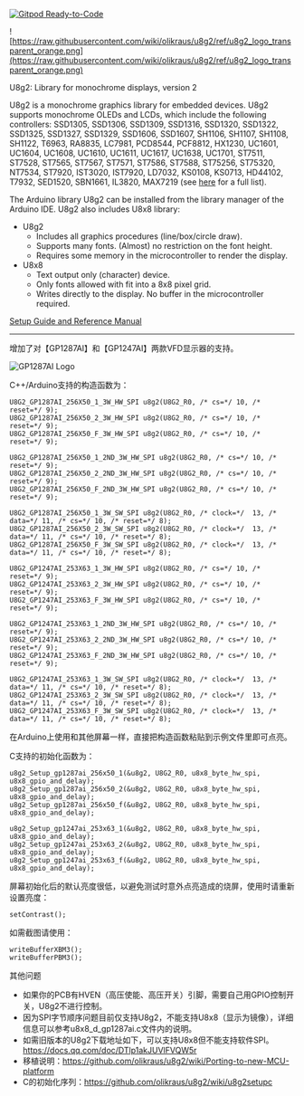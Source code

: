 [![Gitpod Ready-to-Code](https://img.shields.io/badge/Gitpod-Ready--to--Code-blue?logo=gitpod)](https://gitpod.io/#https://github.com/olikraus/u8g2) 

![https://raw.githubusercontent.com/wiki/olikraus/u8g2/ref/u8g2_logo_transparent_orange.png](https://raw.githubusercontent.com/wiki/olikraus/u8g2/ref/u8g2_logo_transparent_orange.png) 


U8g2: Library for monochrome displays, version 2

U8g2 is a monochrome graphics library for embedded devices. 
U8g2 supports monochrome OLEDs and LCDs, which include the following controllers:
SSD1305, SSD1306, SSD1309, SSD1316, SSD1320, SSD1322, SSD1325, SSD1327, 
SSD1329, SSD1606, SSD1607, SH1106, SH1107, SH1108, SH1122, T6963, RA8835, LC7981, 
PCD8544, PCF8812, HX1230, UC1601, UC1604, UC1608, UC1610, UC1611, UC1617, 
UC1638, UC1701, ST7511, ST7528, ST7565, ST7567, ST7571, ST7586, ST7588, ST75256, 
ST75320, NT7534, ST7920, IST3020, IST7920, LD7032, KS0108, KS0713, HD44102, T7932, 
SED1520, SBN1661, IL3820, MAX7219
(see [here](https://github.com/olikraus/u8g2/wiki/u8g2setupcpp) for a full list).

The Arduino library U8g2 can be installed from the library manager of the Arduino IDE. U8g2 also includes U8x8 library:
 * U8g2
   * Includes all graphics procedures (line/box/circle draw).
   * Supports many fonts. (Almost) no restriction on the font height.
   * Requires some memory in the microcontroller to render the display.
 * U8x8
   * Text output only (character) device.
   * Only fonts allowed with fit into a 8x8 pixel grid.
   * Writes directly to the display. No buffer in the microcontroller required.

[Setup Guide and Reference Manual](https://github.com/olikraus/u8g2/wiki)

---

增加了对【GP1287AI】和【GP1247AI】两款VFD显示器的支持。

![GP1287AI Logo](https://github.com/izilzty/u8g2/raw/master/doc/gp1287ai_u8g2_logo.png) 

C++/Arduino支持的构造函数为：

```
U8G2_GP1287AI_256X50_1_3W_HW_SPI u8g2(U8G2_R0, /* cs=*/ 10, /* reset=*/ 9);
U8G2_GP1287AI_256X50_2_3W_HW_SPI u8g2(U8G2_R0, /* cs=*/ 10, /* reset=*/ 9);
U8G2_GP1287AI_256X50_F_3W_HW_SPI u8g2(U8G2_R0, /* cs=*/ 10, /* reset=*/ 9);

U8G2_GP1287AI_256X50_1_2ND_3W_HW_SPI u8g2(U8G2_R0, /* cs=*/ 10, /* reset=*/ 9);
U8G2_GP1287AI_256X50_2_2ND_3W_HW_SPI u8g2(U8G2_R0, /* cs=*/ 10, /* reset=*/ 9);
U8G2_GP1287AI_256X50_F_2ND_3W_HW_SPI u8g2(U8G2_R0, /* cs=*/ 10, /* reset=*/ 9);

U8G2_GP1287AI_256X50_1_3W_SW_SPI u8g2(U8G2_R0, /* clock=*/  13, /* data=*/ 11, /* cs=*/ 10, /* reset=*/ 8);
U8G2_GP1287AI_256X50_2_3W_SW_SPI u8g2(U8G2_R0, /* clock=*/  13, /* data=*/ 11, /* cs=*/ 10, /* reset=*/ 8);
U8G2_GP1287AI_256X50_F_3W_SW_SPI u8g2(U8G2_R0, /* clock=*/  13, /* data=*/ 11, /* cs=*/ 10, /* reset=*/ 8);

U8G2_GP1247AI_253X63_1_3W_HW_SPI u8g2(U8G2_R0, /* cs=*/ 10, /* reset=*/ 9);
U8G2_GP1247AI_253X63_2_3W_HW_SPI u8g2(U8G2_R0, /* cs=*/ 10, /* reset=*/ 9);
U8G2_GP1247AI_253X63_F_3W_HW_SPI u8g2(U8G2_R0, /* cs=*/ 10, /* reset=*/ 9);

U8G2_GP1247AI_253X63_1_2ND_3W_HW_SPI u8g2(U8G2_R0, /* cs=*/ 10, /* reset=*/ 9);
U8G2_GP1247AI_253X63_2_2ND_3W_HW_SPI u8g2(U8G2_R0, /* cs=*/ 10, /* reset=*/ 9);
U8G2_GP1247AI_253X63_F_2ND_3W_HW_SPI u8g2(U8G2_R0, /* cs=*/ 10, /* reset=*/ 9);

U8G2_GP1247AI_253X63_1_3W_SW_SPI u8g2(U8G2_R0, /* clock=*/  13, /* data=*/ 11, /* cs=*/ 10, /* reset=*/ 8);
U8G2_GP1247AI_253X63_2_3W_SW_SPI u8g2(U8G2_R0, /* clock=*/  13, /* data=*/ 11, /* cs=*/ 10, /* reset=*/ 8);
U8G2_GP1247AI_253X63_F_3W_SW_SPI u8g2(U8G2_R0, /* clock=*/  13, /* data=*/ 11, /* cs=*/ 10, /* reset=*/ 8);
``` 

在Arduino上使用和其他屏幕一样，直接把构造函数粘贴到示例文件里即可点亮。

C支持的初始化函数为：
```
u8g2_Setup_gp1287ai_256x50_1(&u8g2, U8G2_R0, u8x8_byte_hw_spi, u8x8_gpio_and_delay);
u8g2_Setup_gp1287ai_256x50_2(&u8g2, U8G2_R0, u8x8_byte_hw_spi, u8x8_gpio_and_delay);
u8g2_Setup_gp1287ai_256x50_f(&u8g2, U8G2_R0, u8x8_byte_hw_spi, u8x8_gpio_and_delay);
 
u8g2_Setup_gp1247ai_253x63_1(&u8g2, U8G2_R0, u8x8_byte_hw_spi, u8x8_gpio_and_delay);
u8g2_Setup_gp1247ai_253x63_2(&u8g2, U8G2_R0, u8x8_byte_hw_spi, u8x8_gpio_and_delay);
u8g2_Setup_gp1247ai_253x63_f(&u8g2, U8G2_R0, u8x8_byte_hw_spi, u8x8_gpio_and_delay);
```

屏幕初始化后的默认亮度很低，以避免测试时意外点亮造成的烧屏，使用时请重新设置亮度：

```
setContrast();
```

如需截图请使用：

```
writeBufferXBM3();
writeBufferPBM3();
```

其他问题

* 如果你的PCB有HVEN（高压使能、高压开关）引脚，需要自己用GPIO控制开关，U8g2不进行控制。
* 因为SPI字节顺序问题目前仅支持U8g2，不能支持U8x8（显示为镜像），详细信息可以参考u8x8_d_gp1287ai.c文件内的说明。
* 如需旧版本的U8g2下载地址如下，可以支持U8x8但不能支持软件SPI。https://docs.qq.com/doc/DTlp1akJUVlFVQW5r
* 移植说明：https://github.com/olikraus/u8g2/wiki/Porting-to-new-MCU-platform
* C的初始化序列：https://github.com/olikraus/u8g2/wiki/u8g2setupc
